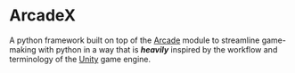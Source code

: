 # ArcadeX
A python framework built on top of the [Arcade](https://api.arcade.academy/en/latest/) module to streamline game-making with python
in a way that is ***heavily*** inspired by the workflow and terminology of the [Unity](https://unity.com/) game engine.
